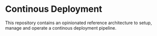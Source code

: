 # Continous Deployment

This repository contains an opinionated reference architecture to setup, manage and operate a continous deployment pipeline.

